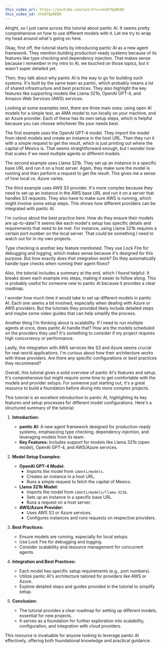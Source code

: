 ```yaml
---
this_video_url: https://youtube.com/watch?v=xVe87QpNE80
this_video_id: xVe87QpNE80
---
```

<think>
Alright, so I just came across this tutorial about pantic AI. It seems pretty comprehensive on how to use different models with it. Let me try to wrap my head around what's going on here.

Okay, first off, the tutorial starts by introducing pantic AI as a new agent framework. They mention building production-ready systems because of its features like type checking and dependency injection. That makes sense because I remember in my intro to AI, we touched on those topics, but it wasn't super detailed yet.

Then, they talk about why pantic AI is the way to go for building such systems. It's built by the same team as pantic, which probably means a lot of shared infrastructure and best practices. They also highlight the key features like supporting models like Llama 321b, OpenAI GPT-4, and Amazon Web Services (AWS) services.

Looking at some examples next, there are three main ones: using open AI models for a simple test, an AMA model to run locally on your machine, and an Azure provider. Each of these has its own setup steps, which is helpful because you can choose whichever fits your needs best.

The first example uses the OpenAI GPT-4 model. They import the model from identi models and create an instance in the host URL. Then they run it with a simple request to get the result, which is just printing out where the capital of Mexico is. That seems straightforward enough, but I wonder how that scales if we need multiple agents or different models.

The second example uses Llama 321b. They set up an instance in a specific base URL and run it on a host server. Again, they make sure the model is running and then perform a request to get the result. This gives me a sense of how local vs. Azure varies.

The third example uses AWS S3 provider. It's more complex because they need to set up an instance in the AWS base URL and run it on a server that handles S3 requests. They also have to make sure AWS is running, which might involve some setup steps. This shows how different providers can be integrated with pantic AI.

I'm curious about the best practice here. How do they ensure their models are up-to-date? It seems like each model's setup has specific details and requirements that need to be met. For instance, using Llama 321b requires a certain port number on the local server. That could be something I need to watch out for in my own projects.

Type checking is another key feature mentioned. They use Lock Fire for debugging and logging, which makes sense because it's designed for this purpose. But how exactly does that integration work? Do they automatically handle type checks when running their agent flows?

Also, the tutorial includes a summary at the end, which I found helpful. It breaks down each example into steps, making it easier to follow along. This is probably useful for someone new to pantic AI because it provides a clear roadmap.

I wonder how much time it would take to set up different models in pantic AI. Each one seems a bit involved, especially when dealing with Azure or AWS providers. But the tutorials they provided likely include detailed steps and maybe some video guides that can help simplify the process.

Another thing I'm thinking about is scalability. If I need to run multiple agents at once, does pantic AI handle that? How are the models scheduled on the providers they use? It's something to consider if my project requires high concurrency or performance.

Lastly, the integration with AWS services like S3 and Azure seems crucial for real-world applications. I'm curious about how their architecture works with these providers. Are there any specific configurations or best practices they recommend?

Overall, this tutorial gives a solid overview of pantic AI's features and setup. It's comprehensive but might require some time to get comfortable with the models and provider setups. For someone just starting out, it's a great resource to build a foundation before diving into more complex projects.
</think>

This tutorial is an excellent introduction to pantic AI, highlighting its key features and setup processes for different model configurations. Here's a structured summary of the tutorial:

1. **Introduction:**
   - **pantic AI:** A new agent framework designed for production-ready systems, emphasizing type checking, dependency injection, and leveraging models from its team.
   - **Key Features:** Includes support for models like Llama 321b (open model), OpenAI GPT-4, and AWS/Azure services.

2. **Model Setup Examples:**
   - **OpenAI GPT-4 Model:**
     - Imports the model from `identi/models`.
     - Creates an instance in a host URL.
     - Runs a simple request to fetch the capital of Mexico.
   - **Llama 321b Model:**
     - Imports the model from `identi/models/llama-321b`.
     - Sets up an instance in a specific base URL.
     - Runs a request on a host server.
   - **AWS/Azure Provider:**
     - Uses AWS S3 or Azure services.
     - Configures instances and runs requests on respective providers.

3. **Best Practices:**
   - Ensure models are running, especially for local setups.
   - Use Lock Fire for debugging and logging.
   - Consider scalability and resource management for concurrent agents.

4. **Integration and Best Practices:**
   - Each model has specific setup requirements (e.g., port numbers).
   - Utilize pantic AI's architecture tailored for providers like AWS or Azure.
   - Explore detailed steps and guides provided in the tutorial to simplify setup.

5. **Conclusion:**
   - The tutorial provides a clear roadmap for setting up different models, essential for new projects.
   - It serves as a foundation for further exploration into scalability, configuration, and integration with cloud providers.

This resource is invaluable for anyone looking to leverage pantic AI effectively, offering both foundational knowledge and practical guidance.

